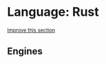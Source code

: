 # Language: Rust
<sup>[Improve this section](https://github.com/rbuckton/regexp-features/edit/main/src/languages/rust.yml)</sup>


<!--
'name' sources:
  - [](../../src/languages/rust.yml)
-->


## Engines
